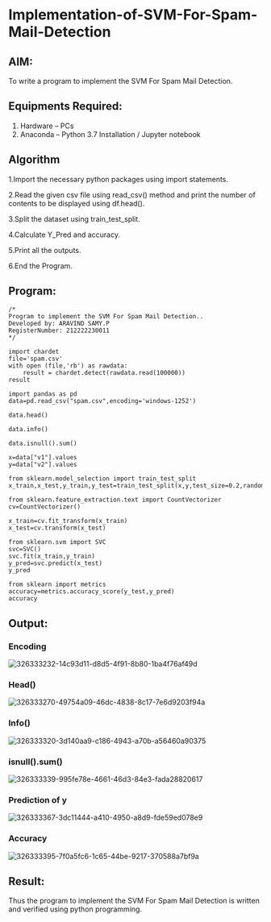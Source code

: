 # Implementation-of-SVM-For-Spam-Mail-Detection

## AIM:
To write a program to implement the SVM For Spam Mail Detection.

## Equipments Required:
1. Hardware – PCs
2. Anaconda – Python 3.7 Installation / Jupyter notebook

## Algorithm
1.Import the necessary python packages using import statements.

2.Read the given csv file using read_csv() method and print the number of contents to be displayed using df.head().

3.Split the dataset using train_test_split.

4.Calculate Y_Pred and accuracy.

5.Print all the outputs.

6.End the Program.

## Program:
```
/*
Program to implement the SVM For Spam Mail Detection..
Developed by: ARAVIND SAMY.P
RegisterNumber: 212222230011
*/

import chardet
file='spam.csv'
with open (file,'rb') as rawdata:
    result = chardet.detect(rawdata.read(100000))
result

import pandas as pd
data=pd.read_csv("spam.csv",encoding='windows-1252')

data.head()

data.info()

data.isnull().sum()

x=data["v1"].values
y=data["v2"].values

from sklearn.model_selection import train_test_split
x_train,x_test,y_train,y_test=train_test_split(x,y,test_size=0.2,random_state=0)

from sklearn.feature_extraction.text import CountVectorizer
cv=CountVectorizer()

x_train=cv.fit_transform(x_train)
x_test=cv.transform(x_test)

from sklearn.svm import SVC
svc=SVC()
svc.fit(x_train,y_train)
y_pred=svc.predict(x_test)
y_pred

from sklearn import metrics
accuracy=metrics.accuracy_score(y_test,y_pred)
accuracy

```

## Output:
### Encoding
![326333232-14c93d11-d8d5-4f91-8b80-1ba4f76af49d](https://github.com/Aravindsamy04/Implementation-of-SVM-For-Spam-Mail-Detection/assets/113497037/0b4dfdfe-2b8c-4478-9db2-66e0d4d302d9)

### Head()
![326333270-49754a09-46dc-4838-8c17-7e6d9203f94a](https://github.com/Aravindsamy04/Implementation-of-SVM-For-Spam-Mail-Detection/assets/113497037/d31e02c0-a1b1-475a-98be-9bfd7497b6b8)


### Info()

![326333320-3d140aa9-c186-4943-a70b-a56460a90375](https://github.com/Aravindsamy04/Implementation-of-SVM-For-Spam-Mail-Detection/assets/113497037/f4531a1c-991d-4384-b4e9-2f465e0fb95b)


### isnull().sum()
![326333339-995fe78e-4661-46d3-84e3-fada28820617](https://github.com/Aravindsamy04/Implementation-of-SVM-For-Spam-Mail-Detection/assets/113497037/866ba595-6e22-4e19-9060-e83486b8ff4e)

### Prediction of y
![326333367-3dc11444-a410-4950-a8d9-fde59ed078e9](https://github.com/Aravindsamy04/Implementation-of-SVM-For-Spam-Mail-Detection/assets/113497037/a1fe4573-ac41-4e57-8469-27087ef1721c)



### Accuracy
![326333395-7f0a5fc6-1c65-44be-9217-370588a7bf9a](https://github.com/Aravindsamy04/Implementation-of-SVM-For-Spam-Mail-Detection/assets/113497037/28ccd9f4-25a1-4ba1-a8ef-0d3f12596fc8)

## Result:
Thus the program to implement the SVM For Spam Mail Detection is written and verified using python programming.
